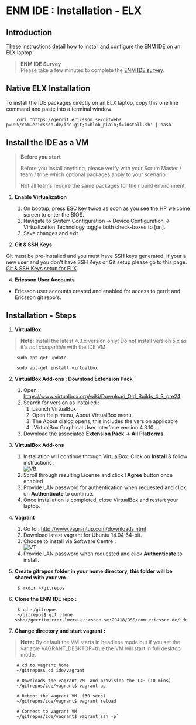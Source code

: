 # ENM IDE : Installation - ELX

## Introduction

These instructions detail how to install and configure the ENM IDE on an ELX laptop.

> **ENM IDE Survey**<br/>
> Please take a few minutes to complete the [ENM IDE survey](http://webpoll.rnd.ericsson.se/poll.asp?ID=104201).

## Native ELX Installation

To install the IDE packages directly on an ELX laptop, copy this one line command and paste into a terminal window:

        curl 'https://gerrit.ericsson.se/gitweb?p=OSS/com.ericsson.de/ide.git;a=blob_plain;f=install.sh' | bash

## Install the IDE as a VM

> **Before you start**
>
>Before you install anything, please verify with your Scrum Master / team / tribe which optional packages apply to your scenario.
>
> Not all teams require the same packages for their build environment.

1. **Enable Virtualization**
    1. On bootup, press ESC key twice as soon as you see the HP welcome screen to enter the BIOS.
    2. Navigate to System Configuration → Device Configuration → Virtualization Technology toggle both check-boxes to [on].
    3. Save changes and exit.

2. **Git & SSH Keys**

Git must be pre-installed and you must have SSH keys generated. If your a new user and you don't have SSH Keys or Git setup please go to this page. [Git & SSH Keys setup for ELX](https://arm1s11-eiffel004.eiffel.gic.ericsson.se:8443/nexus/content/sites/tor/IDE/snapshot/installation/elx-ssh-git-config.html)

4. **Ericsson User Accounts**
 - Ericsson user accounts created and enabled for access to gerrit and Ericsson git repo's.

## Installation - Steps
1. **VirtualBox**
> **Note**:
> Install the latest 4.3.x version only!
> Do not install version 5.x as it's _not compatible_ with the IDE VM.

        sudo apt-get update

        sudo apt-get install virtualbox

2. **VirtualBox Add-ons : Download Extension Pack**
    1. Open : https://www.virtualbox.org/wiki/Download_Old_Builds_4_3_pre24
    2. Search for version as installed :
        1. Launch VirtualBox.
        2. Open Help menu, About VirtualBox menu.
        3. The About dialog opens, this includes the version applicable
        4. 'VirtualBox Graphical User Interface version 4.3.10 ....'
    3. Download the associated **Extension Pack → All Platforms**.

3. **VirtualBox Add-ons**
    1.  Installation will continue through VirtualBox. Click on **Install** &amp; follow instructions :<br/>
    ![VB](../images/vb1.png)
    2. Scroll through resulting License and click **I Agree** button once enabled
    3. Provide LAN password for authentication when requested and click on **Authenticate** to continue.
    4. Once installation is completed, close VirtualBox and restart your laptop.
4. **Vagrant**
    1. Go to : http://www.vagrantup.com/downloads.html
    2. Download latest vagrant for Ubuntu 14.04 64-bit.
    3. Choose to install via Software Centre :<br/>
    ![VT](../images/vt1.png)
    4. Provide LAN password when requested and click **Authenticate** to install.

5. **Create gitrepos folder in your home directory, this folder will be shared with your vm.**

        $ mkdir ~/gitrepos

6. **Clone the ENM IDE repo :**

        $ cd ~/gitrepos
        ~/gitrepos$ git clone ssh://gerritmirror.lmera.ericsson.se:29418/OSS/com.ericsson.de/ide

7. **Change directory and start vagrant :**
> **Note:** By default the VM starts in headless mode but if you set the variable VAGRANT_DESKTOP=true the VM will start in full desktop mode.

        # cd to vagrant home
        ~/gitrepos$ cd ide/vagrant

        # Downloads the vagrant VM  and provision the IDE (10 mins)
        ~/gitrepos/ide/vagrant$ vagrant up

        # Reboot the vagrant VM  (30 secs)
        ~/gitrepos/ide/vagrant$ vagrant reload

        # Connect to vagrant VM
        ~/gitrepos/ide/vagrant$ vagrant ssh -p`
